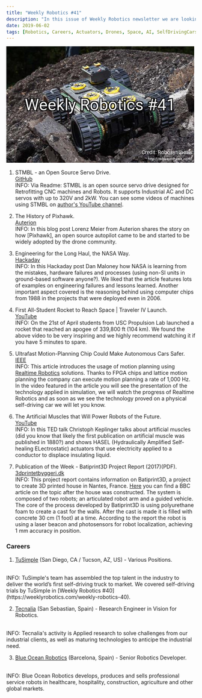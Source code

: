 ```yaml
---
title: "Weekly Robotics #41"
description: "In this issue of Weekly Robotics newsletter we are looking at an open source servo drive, 3D printed house and more!"
date: 2019-06-02
tags: [Robotics, Careers, Actuators, Drones, Space, AI, SelfDrivingCars, IndustrialRobots]
---
```

![HeaderImage](/img/headers/41.jpg "Header image")

1) STMBL - an Open Source Servo Drive.
<br>[GitHub](https://github.com/rene-dev/stmbl)<br>
INFO: Via Readme: STMBL is an open source servo drive designed for Retrofitting CNC machines and Robots. It supports Industrial AC and DC servos with up to 320V and 2kW. You can see some videos of machines using STMBL on [author's YouTube channel](https://www.youtube.com/channel/UCh83b5pVahRvFjzNb9-EV9g).

2) The History of Pixhawk.
<br>[Auterion](https://auterion.com/the-history-of-pixhawk/)<br>
INFO: In this blog post Lorenz Meier from Auterion shares the story on how [Pixhawk], an open source autopilot came to be and started to be widely adopted by the drone community.

3) Engineering for the Long Haul, the NASA Way.
<br>[Hackaday](https://hackaday.com/2019/03/11/engineering-for-the-long-haul-the-nasa-way/)<br>
INFO: In this Hackaday post Dan Maloney how NASA is learning from the mistakes, hardware failures and processes (using non-SI units in ground-based software anyone?). We liked that the article features lots of examples on engineering failures and lessons learned. Another important aspect covered is the reasoning behind using computer chips from 1988 in the projects that were deployed even in 2006.

4) First All-Student Rocket to Reach Space | Traveler IV Launch.
<br>[YouTube](https://youtu.be/Y5j74uv427g)<br>
INFO: On the 21st of April students from USC Propulsion Lab launched a rocket that reached an apogee of 339,800 ft (104 km). We found the above video to be very inspiring and we highly recommend watching it if you have 5 minutes to spare.

5) Ultrafast Motion-Planning Chip Could Make Autonomous Cars Safer.
<br>[IEEE](https://spectrum.ieee.org/cars-that-think/transportation/self-driving/realtime-robotics-motion-planning-chip-autonomous-cars)<br>
INFO: This article introduces the usage of motion planning using [Realtime Robotics](https://rtr.ai/) solutions. Thanks to FPGA chips and lattice motion planning the company can execute motion planning a rate of 1,000 Hz. In the video featured in the article you will see the presentation of the technology applied in simulation, we will watch the progress of Realtime Robotics and as soon as we see the technology proved on a physical self-driving car we will let you know.

6) The Artificial Muscles that Will Power Robots of the Future.
<br>[YouTube](https://youtu.be/ER15KmrB8h8)<br>
INFO: In this TED talk Christoph Keplinger talks about artificial muscles (did you know that likely the first publication on artificial muscle was published in 1880?) and shows HASEL (Hydraulically Amplified Self-healing ELectrostatic) actuators that use electricity applied to a conductor to displace insulating liquid.

7) Publication of the Week -  Batiprint3D Project Report (2017)(PDF).
<br>[3dprintetbyggeri.dk](http://www.3dprintetbyggeri.dk/pdf/bes%C3%B8gsrapporter/Batiprint3D.pdf)<br>
INFO: This project report contains information on Batiprint3D, a project to create 3D printed house in Nantes, France. [Here](https://www.bbc.com/news/technology-44709534) you can find a BBC article on the topic after the house was constructed. The system is composed of two robots; an articulated robot arm and a guided vehicle. The core of the process developed by Batiprint3D is using polyurethane foam to create a cast for the walls. After the cast is made it is filled with concrete 30 cm (1 foot) at a time. According to the report the robot is using a laser beacon and photosensors for robot localization, achieving 1 mm accuracy in position.

### Careers

1) [TuSimple](https://www.tusimple.com/careers/) (San Diego, CA / Tucson, AZ, US) - Various Positions.
<br>
INFO: TuSimple's team has assembled the top talent in the industry to deliver the world’s first self-driving truck to market. We covered self-driving trials by TuSimple in [Weekly Robotics #40](https://weeklyrobotics.com/weekly-robotics-40).

2) [Tecnalia](https://tecnalia.talentclue.com/en/node/45395450/33992676/modal) (San Sebastian, Spain) - Research Engineer in Vision for Robotics.
<br>
INFO: Tecnalia's activity is Applied research to solve challenges from our industrial clients, as well as maturing technologies to anticipe the industrial need.

3) [Blue Ocean Robotics](https://www.blue-ocean-robotics.com/career?hr=show-job%2F44449%26locale%3Den_US) (Barcelona, Spain) - Senior Robotics Developer.
<br>
INFO: Blue Ocean Robotics develops, produces and sells professional service robots in healthcare, hospitality, construction, agriculture and other global markets.
